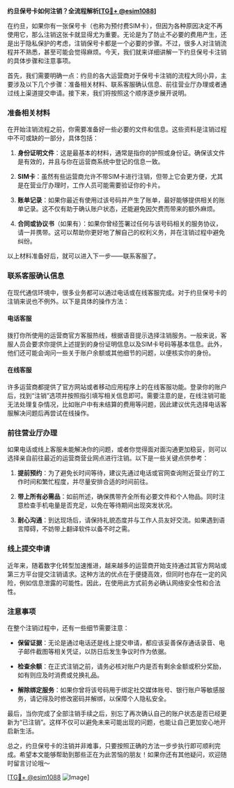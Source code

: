 **约旦保号卡如何注销？全流程解析[[TG💪+ @esim1088](https://t.me/s/esim1088)]**

在约旦，如果你有一张保号卡（也称为预付费SIM卡），但因为各种原因决定不再使用它，那么注销这张卡就显得尤为重要。无论是为了防止不必要的费用产生，还是出于隐私保护的考虑，注销保号卡都是一个必要的步骤。不过，很多人对注销流程并不熟悉，甚至可能会觉得麻烦。今天，我们就来详细讲解一下约旦保号卡注销的具体步骤和注意事项。

首先，我们需要明确一点：约旦的各大运营商对于保号卡注销的流程大同小异，主要涉及以下几个步骤：准备相关材料、联系客服确认信息、前往营业厅办理或者通过线上渠道提交申请。接下来，我们将按照这个顺序逐步展开说明。

### 准备相关材料

在开始注销流程之前，你需要准备好一些必要的文件和信息。这些资料是注销过程中不可或缺的一部分，具体包括：

1. **身份证明文件**：这是最基本的材料，通常是指你的护照或身份证。确保该文件是有效的，并且与你在运营商系统中登记的信息一致。
   
2. **SIM卡**：虽然有些运营商允许不带SIM卡进行注销，但带上它会更方便，尤其是在营业厅办理时，工作人员可能需要验证你的卡片。

3. **账单记录**：如果你最近有使用过该号码并产生了账单，最好能够提供相关的账单记录。这不仅有助于确认账户状态，还能避免因欠费而带来的额外麻烦。

4. **合同或协议书**（如果有）：如果你曾经签署过任何与该号码相关的服务协议，请一并携带。这可以帮助你更好地了解自己的权利义务，并在注销过程中避免纠纷。

以上材料准备好后，就可以进入下一步——联系客服了。

### 联系客服确认信息

在现代通信环境中，很多业务都可以通过电话或在线客服完成。对于约旦保号卡的注销来说也不例外。以下是具体的操作方法：

#### 电话客服
拨打你所使用的运营商官方客服热线，根据语音提示选择注销服务。一般来说，客服人员会要求你提供上述提到的身份证明信息以及SIM卡号码等基本信息。此外，他们还可能会询问一些关于账户余额或其他细节的问题，以便核实你的身份。

#### 在线客服
许多运营商都提供了官方网站或者移动应用程序上的在线客服功能。登录你的账户后，找到“注销”选项并按照指引填写相关信息即可。需要注意的是，在线注销可能无法处理复杂情况，比如账户中有未结算的费用等问题，因此建议优先选择电话客服解决问题后再尝试在线操作。

### 前往营业厅办理

如果电话或线上客服未能解决你的问题，或者你觉得面对面沟通更加稳妥，则可以选择亲自前往最近的运营商营业网点进行注销。以下是一些关键点供参考：

1. **提前预约**：为了避免长时间等待，建议先通过电话或官网查询附近营业厅的工作时间和繁忙程度，并尽量安排合适的时间前往。

2. **带上所有必需品**：如前所述，确保携带齐全所有必要文件和个人物品。同时注意检查手机电量是否充足，以免在等待期间出现突发状况。

3. **耐心沟通**：到达现场后，请保持礼貌态度并与工作人员友好交流。如果遇到语言障碍，不妨带上翻译软件以备不时之需。

### 线上提交申请

近年来，随着数字化转型加速推进，越来越多的运营商开始支持通过其官方网站或第三方平台提交注销请求。这种方法的优点在于便捷高效，但同时也存在一定的风险，例如信息泄露的可能性。因此，在使用此方式前务必确认网络安全性和合法性。

### 注意事项

在整个注销过程中，还有一些细节需要注意：

- **保留证据**：无论是通过电话还是线上提交申请，都应该妥善保存通话录音、电子邮件截图等相关凭证，以防日后发生争议时作为依据。
  
- **检查余额**：在正式注销之前，请务必核对账户内是否有剩余金额或积分奖励，如有则应及时消费或兑换礼品。

- **解除绑定服务**：如果你曾将该号码用于绑定社交媒体账号、银行账户等敏感服务，请记得及时修改密码并解绑，以保障个人隐私安全。

最后，当你完成了全部注销手续之后，别忘了再次确认自己的账户状态是否已经更新为“已注销”。这样不仅可以避免未来可能出现的问题，也能让自己更加安心地开启新生活。

总之，约旦保号卡的注销并非难事，只要按照正确的方法一步步执行即可顺利完成。希望本文能够帮助到那些正在为此苦恼的朋友！如果你还有其他疑问，欢迎随时留言讨论哦～

[[TG💪+ @esim1088](https://t.me/s/esim1088) ![Image](https://i.postimg.cc/4NQfJmqS/Snipaste-2025-05-13-00-14-12.png)]